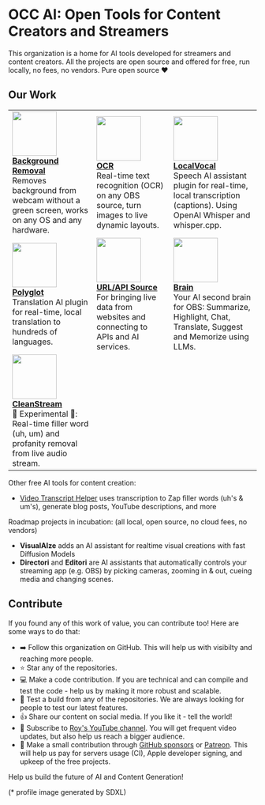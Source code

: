 # OCC AI: Open Tools for Content Creators and Streamers

This organization is a home for AI tools developed for streamers and content creators.
All the projects are open source and offered for free, run locally, no fees, no vendors. Pure open source ❤️


## Our Work
<table>
    <tr>
        <td>
            <img width="90" src="https://github.com/occ-ai/.github/assets/441170/49d2454b-e091-468e-ac58-5356ec28a504" /></br>
            <strong><a href="https://github.com/occ-ai/obs-backgroundremoval">Background Removal</a></strong><br>
            Removes background from webcam without a green screen, works on any OS and any hardware.
        </td>
        <td>
           <img width="90" src="https://github.com/occ-ai/.github/assets/441170/adc4bb49-9665-4bc3-b440-11fe170c8acc" /><br/>
            <strong><a href="https://github.com/occ-ai/obs-ocr">OCR</a></strong><br>
            Real-time text recognition (OCR) on any OBS source, turn images to live dynamic layouts.
        </td>
        <td>
           <img width="90" src="https://github.com/occ-ai/.github/assets/441170/93438146-2ba4-4fd0-962e-2d8c4fe43edf" /><br/>
            <strong><a href="https://github.com/occ-ai/obs-localvocal">LocalVocal</a></strong><br>
            Speech AI assistant plugin for real-time, local transcription (captions). Using OpenAI Whisper and whisper.cpp.
        </td>
    </tr>
    <tr>
        <td>
            <img width="90" src="https://github.com/occ-ai/.github/assets/441170/21b4df57-f947-4986-b1b2-178731863022" /><br/>
            <strong><a href="https://github.com/occ-ai/obs-polyglot">Polyglot</a></strong><br>
            Translation AI plugin for real-time, local translation to hundreds of languages.
        </td>
        <td>
            <img width="90" src="https://github.com/occ-ai/.github/assets/441170/3d0d1ea1-b88d-4ab2-9fec-3a03142e2784" /><br/>
            <strong><a href="https://github.com/occ-ai/obs-urlsource">URL/API Source</a></strong><br>
            For bringing live data from websites and connecting to APIs and AI services.
        </td>
        <td>
          <img width="90" src="https://github.com/occ-ai/.github/assets/441170/5afbd6c6-a26c-4c60-a91f-dcc7f6a4fade" /><br/>
            <strong><a href="https://github.com/occ-ai/obs-brAIn">Brain</a></strong><br>
            Your AI second brain for OBS: Summarize, Highlight, Chat, Translate, Suggest and Memorize using LLMs.
        </td>
    </tr>
    <tr>
        <td>
            <img width="90" src="https://github.com/occ-ai/.github/assets/441170/f83f3553-b353-49b4-b4c5-cd234549fc61" /><br/>
            <strong><a href="https://github.com/occ-ai/obs-cleanstream">CleanStream</a></strong><br>
            🚧 Experimental 🚧: Real-time filler word (uh, um) and profanity removal from live audio stream.
        </td>
    </tr>
</table>

Other free AI tools for content creation:

- [Video Transcript Helper](https://github.com/occ-ai/video-transcript-helper) uses transcription to Zap filler words (uh's & um's), generate blog posts, YouTube descriptions, and more

Roadmap projects in incubation: (all local, open source, no cloud fees, no vendors)

- **VisualAIze** adds an AI assistant for realtime visual creations with fast Diffusion Models
- **Directori** and **Editori** are AI assistants that automatically controls your streaming app (e.g. OBS) by picking cameras, zooming in & out, cueing media and changing scenes.

## Contribute
If you found any of this work of value, you can contribute too! Here are some ways to do that:

- ➡️ Follow this organization on GitHub. This will help us with visibilty and reaching more people.
- ⭐ Star any of the repositories.
- 💻 Make a code contribution. If you are technical and can compile and test the code - help us by making it more robust and scalable.
- 🧪 Test a build from any of the repositories. We are always looking for people to test our latest features.
- 👍 Share our content on social media. If you like it - tell the world!
- 📝 Subscribe to [Roy's YouTube channel](https://youtube.com/@royshilk). You will get frequent video updates, but also help us reach a bigger audience.
- 💸 Make a small contribution through [GitHub sponsors](https://github.com/sponsors/royshil) or [Patreon](https://patreon.com/RoyShilkrot). This will help us pay for servers usage (CI), Apple developer signing, and upkeep of the free projects.

Help us build the future of AI and Content Generation!

(* profile image generated by SDXL)


